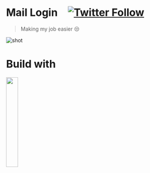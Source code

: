 # Mail Login [![Twitter Follow](https://img.shields.io/twitter/follow/abranhe.svg?style=social)](https://twitter.com/abranhe)


> Making my job easier 😒

![shot](https://cdn.abraham.gq/projects/mail.abranhe.com/shot.png)


# Build with

<a href="https://mail.zoho.com"><img src="https://assets.pcmag.com/media/images/494384-zoho-mail-logo.jpg" width="25%">
</a>
